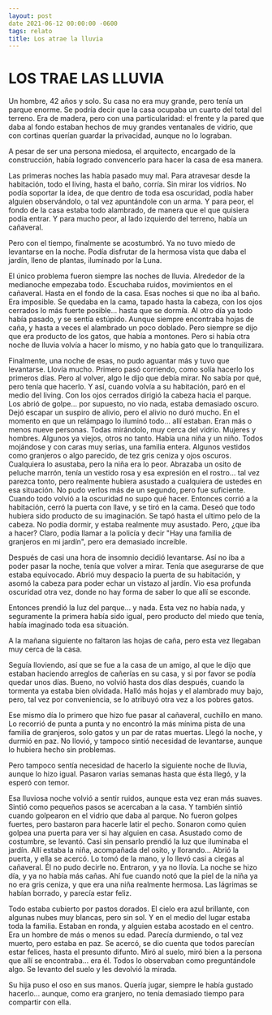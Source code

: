 ```yaml
---
layout: post
date 2021-06-12 00:00:00 -0600
tags: relato
title: Los atrae la lluvia
---
```


# LOS TRAE LAS LLUVIA

Un hombre, 42 años y solo. Su casa no era muy grande, pero tenía un
parque enorme. Se podría decir que la casa ocupaba un cuarto del total
del terreno. Era de madera, pero con una particularidad: el frente y la
pared que daba al fondo estaban hechos de muy grandes ventanales de
vidrio, que con cortinas querían guardar la privacidad, aunque no lo
lograban.

A pesar de ser una persona miedosa, el arquitecto, encargado de la
construcción, había logrado convencerlo para hacer la casa de esa
manera.

Las primeras noches las había pasado muy mal. Para atravesar desde la
habitación, todo el living, hasta el baño, corría. Sin mirar los
vidrios. No podía soportar la idea, de que dentro de toda esa
oscuridad, podía haber alguien observándolo, o tal vez apuntándole con
un arma. Y para peor, el fondo de la casa estaba todo alambrado, de
manera que el que quisiera podía entrar. Y para mucho peor, al lado
izquierdo del terreno, había un cañaveral.

Pero con el tiempo, finalmente se acostumbró. Ya no tuvo miedo de
levantarse en la noche. Podía disfrutar de la hermosa vista que daba el
jardín, lleno de plantas, iluminado por la Luna.

El único problema fueron siempre las noches de lluvia. Alrededor de la
medianoche empezaba todo. Escuchaba ruidos, movimientos en el
cañaveral. Hasta en el fondo de la casa. Esas noches si que no iba al
baño. Era imposible. Se quedaba en la cama, tapado hasta la cabeza, con
los ojos cerrados lo más fuerte posible... hasta que se dormía. Al otro
día ya todo había pasado, y se sentía estúpido. Aunque siempre
encontraba hojas de caña, y hasta a veces el alambrado un poco doblado.
Pero siempre se dijo que era producto de los gatos, que había a
montones. Pero si había otra noche de lluvia volvía a hacer lo mismo, y
no había gato que lo tranquilizara.

Finalmente, una noche de esas, no pudo aguantar más y tuvo que
levantarse. Llovía mucho. Primero pasó corriendo, como solía hacerlo
los primeros días. Pero al volver, algo le dijo que debía mirar. No
sabía por qué, pero tenía que hacerlo. Y así, cuando volvía a su
habitación, paró en el medio del living. Con los ojos cerrados dirigió
la cabeza hacia el parque. Los abrió de golpe... por supuesto, no vio
nada, estaba demasiado oscuro. Dejó escapar un suspiro de alivio, pero
el alivio no duró mucho. En el momento en que un relámpago lo iluminó
todo... allí estaban. Eran más o menos nueve personas. Todas mirándolo,
muy cerca del vidrio. Mujeres y hombres. Algunos ya viejos, otros no
tanto. Había una niña y un niño. Todos mojándose y con caras muy
serias, una familia entera. Algunos vestidos como granjeros o algo
parecido, de tez gris ceniza y ojos oscuros. Cualquiera lo asustaba,
pero la niña era lo peor. Abrazaba un osito de peluche marrón, tenía un
vestido rosa y esa expresión en el rostro... tal vez parezca tonto,
pero realmente hubiera asustado a cualquiera de ustedes en esa
situación. No pudo verlos más de un segundo, pero fue suficiente.
Cuando todo volvió a la oscuridad no supo qué hacer. Entonces corrió a
la habitación, cerró la puerta con llave, y se tiró en la cama. Deseó
que todo hubiera sido producto de su imaginación. Se tapó hasta el
ultimo pelo de la cabeza. No podía dormir, y estaba realmente muy
asustado. Pero, ¿que iba a hacer? Claro, podía llamar a la policía y
decir "Hay una familia de granjeros en mi jardín", pero era demasiado
increíble.

Después de casi una hora de insomnio decidió levantarse. Así no iba a
poder pasar la noche, tenía que volver a mirar. Tenía que asegurarse de
que estaba equivocado. Abrió muy despacio la puerta de su habitación, y
asomó la cabeza para poder echar un vistazo al jardín. Vio esa profunda
oscuridad otra vez, donde no hay forma de saber lo que allí se esconde.

Entonces prendió la luz del parque... y nada. Esta vez no había nada, y
seguramente la primera había sido igual, pero producto del miedo que
tenía, había imaginado toda esa situación.

A la mañana siguiente no faltaron las hojas de caña, pero esta vez
llegaban muy cerca de la casa.

Seguía lloviendo, así que se fue a la casa de un amigo, al que le dijo
que estaban haciendo arreglos de cañerías en su casa, y si por favor se
podía quedar unos días. Bueno, no volvió hasta dos días después, cuando
la tormenta ya estaba bien olvidada. Halló más hojas y el alambrado muy
bajo, pero, tal vez por conveniencia, se lo atribuyó otra vez a los
pobres gatos.

Ese mismo día lo primero que hizo fue pasar al cañaveral, cuchillo en
mano. Lo recorrió de punta a punta y no encontró la más mínima pista de
una familia de granjeros, solo gatos y un par de ratas muertas. Llegó
la noche, y durmió en paz. No llovió, y tampoco sintió necesidad de
levantarse, aunque lo hubiera hecho sin problemas.

Pero tampoco sentía necesidad de hacerlo la siguiente noche de lluvia,
aunque lo hizo igual. Pasaron varias semanas hasta que ésta llegó, y la
esperó con temor.

Esa lluviosa noche volvió a sentir ruidos, aunque esta vez eran más
suaves. Sintió como pequeños pasos se acercaban a la casa. Y también
sintió cuando golpearon en el vidrio que daba al parque. No fueron
golpes fuertes, pero bastaron para hacerle latir el pecho. Sonaron como
quien golpea una puerta para ver si hay alguien en casa. Asustado como
de costumbre, se levantó. Casi sin pensarlo prendió la luz que
iluminaba el jardín. Allí estaba la niña, acompañada del osito, y
llorando... Abrió la puerta, y ella se acercó. Lo tomó de la mano, y lo
llevó casi a ciegas al cañaveral. Él no pudo decirle no. Entraron, y ya
no llovía. La noche se hizo día, y ya no había más cañas. Ahí fue
cuando notó que la piel de la niña ya no era gris ceniza, y que era una
niña realmente hermosa. Las lágrimas se habían borrado, y parecía estar
feliz.

Todo estaba cubierto por pastos dorados. El cielo era azul brillante,
con algunas nubes muy blancas, pero sin sol. Y en el medio del lugar
estaba toda la familia. Estaban en ronda, y alguien estaba acostado en
el centro. Era un hombre de más o menos su edad. Parecía durmiendo, o
tal vez muerto, pero estaba en paz. Se acercó, se dio cuenta que todos
parecían estar felices, hasta el presunto difunto. Miró al suelo, miró
bien a la persona que allí se encontraba... era él. Todos lo observaban
como preguntándole algo. Se levanto del suelo y les devolvió la mirada.

Su hija puso el oso en sus manos. Quería jugar, siempre le había
gustado hacerlo... aunque, como era granjero, no tenía demasiado tiempo
para compartir con ella.